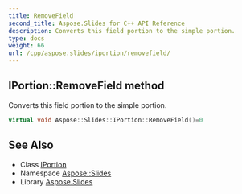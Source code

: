 ```yaml
---
title: RemoveField
second_title: Aspose.Slides for C++ API Reference
description: Converts this field portion to the simple portion.
type: docs
weight: 66
url: /cpp/aspose.slides/iportion/removefield/
---
```

## IPortion::RemoveField method


Converts this field portion to the simple portion.

```cpp
virtual void Aspose::Slides::IPortion::RemoveField()=0
```

## See Also

* Class [IPortion](../)
* Namespace [Aspose::Slides](../../)
* Library [Aspose.Slides](../../../)
